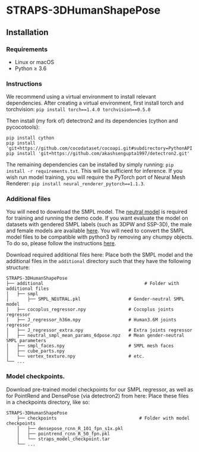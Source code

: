 # STRAPS-3DHumanShapePose

## Installation

### Requirements
- Linux or macOS
- Python ≥ 3.6

### Instructions
We recommend using a virtual environment to install relevant dependencies. After creating a virtual environment, first install torch and torchvision: `pip install torch==1.4.0 torchvision==0.5.0`

Then install (my fork of) detectron2 and its dependencies (cython and pycocotools):
```
pip install cython
pip install 'git+https://github.com/cocodataset/cocoapi.git#subdirectory=PythonAPI'
pip install 'git+https://github.com/akashsengupta1997/detectron2.git'
```

The remaining dependencies can be installed by simply running: `pip install -r requirements.txt`. This will be sufficient for inference. If you wish run model training, you will require the PyTorch port of Neural Mesh Renderer: `pip install neural_renderer_pytorch==1.1.3`.

### Additional files
You will need to download the SMPL model. The [neutral model](http://smplify.is.tue.mpg.de) is required for training and running the demo code. If you want evaluate the model on datasets with gendered SMPL labels (such as 3DPW and SSP-3D), the male and female models are available [here](http://smpl.is.tue.mpg.de). You will need to convert the SMPL model files to be compatible with python3 by removing any chumpy objects. To do so, please follow the instructions [here](https://github.com/vchoutas/smplx/tree/master/tools).

Download required additional files here:  Place both the SMPL model and the additional files in the `additional` directory such that they have the following structure:

    STRAPS-3DHumanShapePose
    ├── additional                                      # Folder with additional files
    │   ├── smpl
    │       ├── SMPL_NEUTRAL.pkl                  # Gender-neutral SMPL model 
    │   ├── cocoplus_regressor.npy                # Cocoplus joints regressor
    │   ├── J_regressor_h36m.npy                  # Human3.6M joints regressor
    │   ├── J_regressor_extra.npy                 # Extra joints regressor
    │   ├── neutral_smpl_mean_params_6dpose.npz   # Mean gender-neutral SMPL parameters
    │   ├── smpl_faces.npy                        # SMPL mesh faces
    │   ├── cube_parts.npy
    │   └── vertex_texture.npy                    # etc.
    └── ...

### Model checkpoints.
Download pre-trained model checkpoints for our SMPL regressor, as well as for PointRend and DensePose (via detectron2) from here:  Place these files in a checkpoints directory, like so:

    STRAPS-3DHumanShapePose
        ├── checkpoints                               # Folder with model checkpoints
        │   ├── densepose_rcnn_R_101_fpn_s1x.pkl
        │   ├── pointrend_rcnn_R_50_fpn.pkl
        │   └── straps_model_checkpoint.tar           
        └── ...
  
